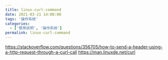 ```yaml
---
title: linux-curl-command
date: 2021-03-21 14:00:00
tags: '操作系统'
categories:
  - ['使用说明', '操作系统']
permalink: linux-curl-command
---
```


https://stackoverflow.com/questions/356705/how-to-send-a-header-using-a-http-request-through-a-curl-call
https://man.linuxde.net/curl
